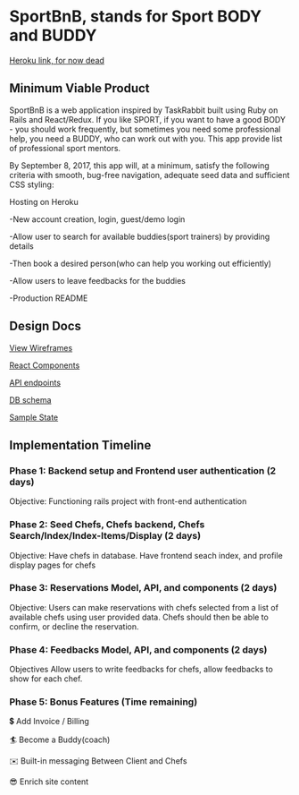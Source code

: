 
# SportBnB, stands for Sport BODY and BUDDY

[Heroku link, for now dead](https://www.google.com/webhp?hl=ru&sa=X&ved=0ahUKEwi-6-3niOfVAhWDNiYKHbtlA1wQPAgD)

## Minimum Viable Product

SportBnB is a web application inspired by TaskRabbit built using Ruby on Rails and React/Redux.
If you like SPORT, if you want to have a good BODY - you should work frequently, but
sometimes you need some professional help, you need a BUDDY, who can work out with you.
This app provide list of professional sport mentors.


By September 8, 2017, this app will, at a minimum, satisfy the following criteria with smooth, bug-free navigation, adequate seed data and sufficient CSS styling:

Hosting on Heroku

-New account creation, login, guest/demo login

-Allow user to search for available buddies(sport trainers) by providing details

-Then book a desired person(who can help you working out efficiently)

-Allow users to leave feedbacks for the buddies

-Production README


## Design Docs

[View Wireframes](./wireframes)

[React Components](../frontend/components)

[API endpoints](./api-endpoints.md)

[DB schema](./schema/)

[Sample State](./sample-state.md/)

## Implementation Timeline

### Phase 1: Backend setup and Frontend user authentication (2 days)

Objective: Functioning rails project with front-end authentication

### Phase 2: Seed Chefs, Chefs backend, Chefs Search/Index/Index-Items/Display (2 days)

Objective: Have chefs in database. Have frontend seach index, and profile display pages for chefs

### Phase 3: Reservations Model, API, and components (2 days)

Objective: Users can make reservations with chefs selected from a list of available chefs using user provided data. Chefs should then be able to confirm, or decline the reservation.

### Phase 4: Feedbacks Model, API, and components (2 days)

Objectives Allow users to write feedbacks for chefs, allow feedbacks to show for each chef.

### Phase 5: Bonus Features (Time remaining)

💲 Add Invoice / Billing

🏄 Become a Buddy(coach)

✉️ Built-in messaging Between Client and Chefs

😎 Enrich site content
